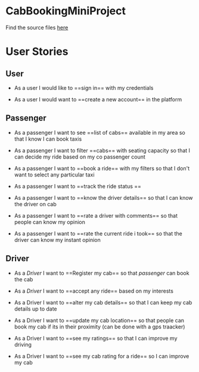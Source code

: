 # CabBookingMiniProject
Find the source files [here](https://github.com/aslamcodes/CaberSLN)

# User Stories
## User
- As a user I would like to ==sign in== with my credentials

- As a user I would want to ==create a new account== in the platform
## Passenger

- As a passenger I want to see ==list of cabs== available in my area so that I know I can book taxis
    
- As a passenger I want to filter ==cabs== with seating capacity so that I can decide my ride based on my co passenger count
    
- As a passenger I want to ==book a ride== with my filters so that I don't want to select any particular taxi
    
- As a passenger I want to ==track the ride status ==
    
- As a passenger I want to ==know the driver details== so that I can know the driver on cab
    
- As a passenger I want to ==rate a driver with comments== so that people can know my opinion

- As a passenger I want to ==rate the current ride i took== so that the driver can know my instant opinion
## Driver
- As a _Driver_ I want to ==Register my cab== so that _passenger_ can book the cab

- As a _Driver_ I want to ==accept any ride== based on my interests

- As a Driver I want to ==alter my cab details== so that I can keep my cab details up to date

- As a Driver I want to ==update my cab location== so that people can book my cab if its in their proximity (can be done with a gps traacker)

- As a Driver I want to ==see my ratings== so that I can improve my driving

- As a Driver I want to ==see my cab rating for a ride== so I can improve my cab

